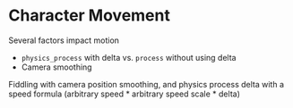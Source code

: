 # Character Movement


Several factors impact motion

* `physics_process` with delta vs. `process` without using delta
* Camera smoothing

Fiddling with camera position smoothing, and physics process delta with a speed formula (arbitrary speed * arbitrary speed scale * delta)


